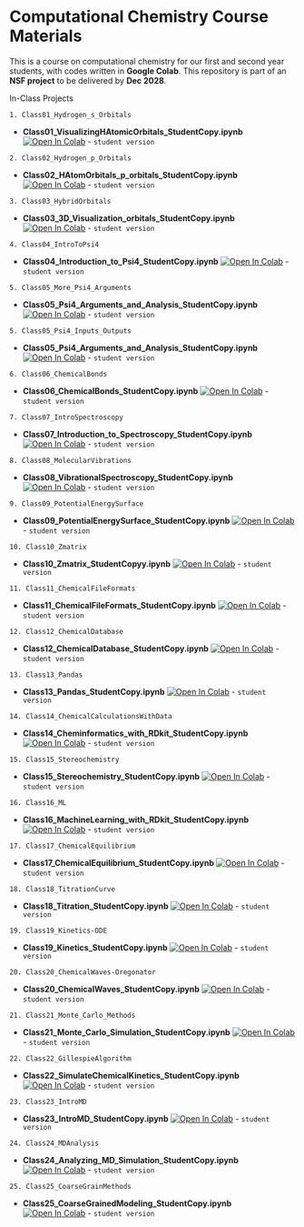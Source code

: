 # Computational Chemistry Course Materials

This is a course on computational chemistry for our first and second year students, with codes written in **Google Colab**. This repository is part of an **NSF project** to be delivered by **Dec 2028**.

In-Class Projects

```1. Class01_Hydrogen_s_Orbitals```
   - **Class01_VisualizingHAtomicOrbitals_StudentCopy.ipynb** [![Open In Colab](https://colab.research.google.com/assets/colab-badge.svg)](https://colab.research.google.com/drive/1MyDEeytYBL9o1FytkZa04YcmHUB2O5UM) - `student version`

```2. Class02_Hydrogen_p_Orbitals```
   - **Class02_HAtomOrbitals_p_orbitals_StudentCopy.ipynb** [![Open In Colab](https://colab.research.google.com/assets/colab-badge.svg)](https://colab.research.google.com/drive/1257SmfLtk9wrSwpTAxbGmtvkp4VUAyNk) - `student version`

```3. Class03_HybridOrbitals```
   - **Class03_3D_Visualization_orbitals_StudentCopy.ipynb** [![Open In Colab](https://colab.research.google.com/assets/colab-badge.svg)](https://colab.research.google.com/drive/1DXlY097DY2jBpwmEtv4Ql9RLLpeV9OcM) - `student version`
  
```4. Class04_IntroToPsi4```
   - **Class04_Introduction_to_Psi4_StudentCopy.ipynb** [![Open In Colab](https://colab.research.google.com/assets/colab-badge.svg)](https://colab.research.google.com/drive/1SRoADOJvN8MvLbzxmii8pBL4xuXCp-Bq) - `student version`
  
```5. Class05_More_Psi4_Arguments```
   - **Class05_Psi4_Arguments_and_Analysis_StudentCopy.ipynb** [![Open In Colab](https://colab.research.google.com/assets/colab-badge.svg)](https://colab.research.google.com/drive/18T6EgDIZnMsABpe57VSUpR6Vv923D_Hm) - `student version`

```5. Class05_Psi4_Inputs_Outputs```
   - **Class05_Psi4_Arguments_and_Analysis_StudentCopy.ipynb** [![Open In Colab](https://colab.research.google.com/assets/colab-badge.svg)](https://colab.research.google.com/drive/1wZsRbC85STheaNv7IoE7S2-6a2QQagq4) - `student version`

```6. Class06_ChemicalBonds```
   - **Class06_ChemicalBonds_StudentCopy.ipynb** [![Open In Colab](https://colab.research.google.com/assets/colab-badge.svg)](https://colab.research.google.com/drive/1gM67nmIFwcZu2hfnk7o7v_7UYrFKupTv) - `student version`
  
```7. Class07_IntroSpectroscopy```
   - **Class07_Introduction_to_Spectroscopy_StudentCopy.ipynb** [![Open In Colab](https://colab.research.google.com/assets/colab-badge.svg)](https://colab.research.google.com/drive/1iSB2lgv27O-7fnBgG1kwx-4p-ecNp9Kd) - `student version`
  
```8. Class08_MolecularVibrations```
   - **Class08_VibrationalSpectroscopy_StudentCopy.ipynb** [![Open In Colab](https://colab.research.google.com/assets/colab-badge.svg)](https://colab.research.google.com/drive/1ZrkRRlRegF8m6G1hXiNmfq4HpkcNBu86#scrollTo=XzX-v08vwj2h) - `student version`

```9. Class09_PotentialEnergySurface```
   - **Class09_PotentialEnergySurface_StudentCopy.ipynb** [![Open In Colab](https://colab.research.google.com/assets/colab-badge.svg)](https://colab.research.google.com/drive/1hAXyLoYKTLXgF32gUmItMcde6QEdGGru) - `student version`

```10. Class10_Zmatrix```
- **Class10_Zmatrix_StudentCopyy.ipynb** [![Open In Colab](https://colab.research.google.com/assets/colab-badge.svg)](https://colab.research.google.com/drive/1-ZDH_6DNnXSEW1bm1L1UUkNmLT6ESFnl) - `student version`
  
```11. Class11_ChemicalFileFormats```
   - **Class11_ChemicalFileFormats_StudentCopy.ipynb** [![Open In Colab](https://colab.research.google.com/assets/colab-badge.svg)](https://colab.research.google.com/drive/1zW7CpW6XEECx9UgsnuiIZHf6svQULCQO) - `student version`

```12. Class12_ChemicalDatabase```
   - **Class12_ChemicalDatabase_StudentCopy.ipynb** [![Open In Colab](https://colab.research.google.com/assets/colab-badge.svg)](https://colab.research.google.com/drive/1r4UnxHqPPpLrpYwag5l-6-iYzKHDQclz) - `student version`

```13. Class13_Pandas```
   - **Class13_Pandas_StudentCopy.ipynb** [![Open In Colab](https://colab.research.google.com/assets/colab-badge.svg)](https://colab.research.google.com/drive/1JlDWPC8RjBscDib7dIpLiNMZ_dZKKPV7) - `student version`

```14. Class14_ChemicalCalculationsWithData```
 - **Class14_Cheminformatics_with_RDkit_StudentCopy.ipynb** [![Open In Colab](https://colab.research.google.com/assets/colab-badge.svg)](https://colab.research.google.com/drive/1-a9HTe0ny9dxRbx-y5qWJ3Xo0PAQ0LmG) - `student version`
  
```15. Class15_Stereochemistry```
 - **Class15_Stereochemistry_StudentCopy.ipynb** [![Open In Colab](https://colab.research.google.com/assets/colab-badge.svg)](https://colab.research.google.com/drive/1R0IvzpZqVlIh4r5xKfZNx8sm7hDnIR8y) - `student version`

```16. Class16_ML```
 - **Class16_MachineLearning_with_RDkit_StudentCopy.ipynb** [![Open In Colab](https://colab.research.google.com/assets/colab-badge.svg)](https://colab.research.google.com/drive/1bD2oO3n0eZ5jBwHfa-qF6SuziinKRy4G) - `student version`
  
```17. Class17_ChemicalEquilibrium```
 - **Class17_ChemicalEquilibrium_StudentCopy.ipynb** [![Open In Colab](https://colab.research.google.com/assets/colab-badge.svg)](https://colab.research.google.com/drive/1NUw5E1xksQXJI9gPUEmjwtfNmkbOrIkW) - `student version`

```18. Class18_TitrationCurve```
 - **Class18_Titration_StudentCopy.ipynb** [![Open In Colab](https://colab.research.google.com/assets/colab-badge.svg)](https://colab.research.google.com/drive/1RXXMyVeh67AvsYplpRyRmJsOPDIUEgVe) - `student version`

```19. Class19_Kinetics-ODE```
   - **Class19_Kinetics_StudentCopy.ipynb** [![Open In Colab](https://colab.research.google.com/assets/colab-badge.svg)](https://colab.research.google.com/drive/1evq6Wh7NjIGLHnxiw3KE8D2-Y1Fs761H#scrollTo=80BEuNUtngjJ) - `student version`

```20. Class20_ChemicalWaves-Oregonator```
   - **Class20_ChemicalWaves_StudentCopy.ipynb** [![Open In Colab](https://colab.research.google.com/assets/colab-badge.svg)](https://colab.research.google.com/drive/1V7IUq5mqB_VRga_U5rXlE54YgGvSTc68) - `student version`
  
```21. Class21_Monte_Carlo_Methods```
  - **Class21_Monte_Carlo_Simulation_StudentCopy.ipynb** [![Open In Colab](https://colab.research.google.com/assets/colab-badge.svg)](https://colab.research.google.com/drive/1ngi2FjeITZi9p_plUhHZXJR_wei7CPyA#scrollTo=72jKIQiS0M8o) - `student version`

```22. Class22_GillespieAlgorithm```
  - **Class22_SimulateChemicalKinetics_StudentCopy.ipynb** [![Open In Colab](https://colab.research.google.com/assets/colab-badge.svg)](https://colab.research.google.com/drive/13-LcHaHCmgAB4dgap3suLNCIDPB1uO3F) - `student version`

```23. Class23_IntroMD```
  - **Class23_IntroMD_StudentCopy.ipynb** [![Open In Colab](https://colab.research.google.com/assets/colab-badge.svg)](https://colab.research.google.com/drive/1ZAsbNMnln-LKV4Be1i64RbjVjajZLTrw#scrollTo=LyG1tB-DeE2K) - `student version`

```24. Class24_MDAnalysis```
  - **Class24_Analyzing_MD_Simulation_StudentCopy.ipynb** [![Open In Colab](https://colab.research.google.com/assets/colab-badge.svg)](https://colab.research.google.com/drive/1itynq-iAsxunoKn-PL9lYGH6ANhR2YYa#scrollTo=LyG1tB-DeE2K) - `student version`
  
```25. Class25_CoarseGrainMethods```
 - **Class25_CoarseGrainedModeling_StudentCopy.ipynb** [![Open In Colab](https://colab.research.google.com/assets/colab-badge.svg)](https://colab.research.google.com/drive/198xlqH-ZVcN_VT3jaRIqlhBYVNN00QyH) - `student version`
